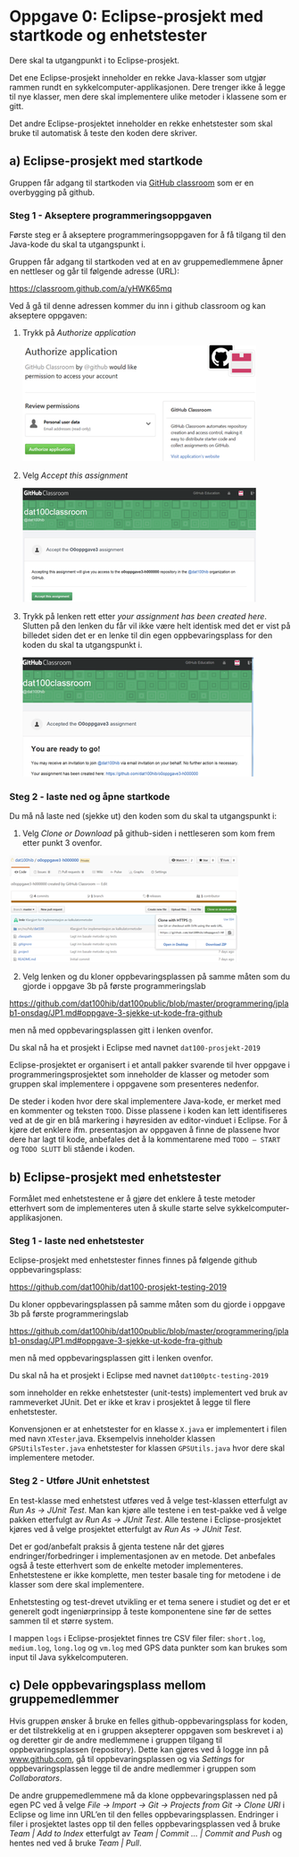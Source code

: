 # Oppgave 0: Eclipse-prosjekt med startkode og enhetstester

Dere skal ta utgangpunkt i to Eclipse-prosjekt.

Det ene Eclipse-prosjekt inneholder en rekke Java-klasser som utgjør rammen rundt en sykkelcomputer-applikasjonen. Dere trenger ikke å legge til nye klasser, men dere skal implementere ulike metoder i klassene som er gitt.

Det andre Eclipse-prosjektet inneholder en rekke enhetstester som skal bruke til automatisk å teste den koden dere skriver.

## a) Eclipse-prosjekt med startkode

Gruppen får adgang til startkoden via [GitHub classroom](https://classroom.github.com/) som er en overbygging på github.

### Steg 1 - Akseptere programmeringsoppgaven

Første steg er å akseptere programmeringsoppgaven for å få tilgang til den Java-kode du skal ta utgangspunkt i.

Gruppen får adgang til startkoden ved at en av gruppemedlemmene åpner en nettleser og går til følgende adresse (URL):

https://classroom.github.com/a/yHWK65mq

Ved å gå til denne adressen kommer du inn i github classroom og kan akseptere oppgaven:

1.	Trykk på *Authorize application*

    ![Problem med bilde](assets/markdown-img-paste-2018080214153000.png)

2.	Velg *Accept this assignment*

    ![Problem med bilde](assets/markdown-img-paste-20180802141622312.png)

3.	Trykk på lenken rett etter *your assignment has been created here*. Slutten på den lenken du får vil ikke være helt identisk med det er vist på billedet siden det er en lenke til din egen oppbevaringsplass for den koden du skal ta utgangspunkt i.

    ![Problem med bilde](assets/markdown-img-paste-20180802141738826.png)

### Steg 2 - laste ned og åpne startkode

Du må nå laste ned (sjekke ut) den koden som du skal ta utgangspunkt i:

1.	Velg *Clone or Download* på github-siden i nettleseren som kom frem etter punkt 3 ovenfor.

![Problem med bilde](assets/markdown-img-paste-20180802141814734.png)

2.	Velg lenken og du kloner oppbevaringsplassen på samme måten som du gjorde i oppgave 3b på første programmeringslab

https://github.com/dat100hib/dat100public/blob/master/programmering/jplab1-onsdag/JP1.md#oppgave-3-sjekke-ut-kode-fra-github

men nå med oppbevaringsplassen gitt i lenken ovenfor.

Du skal nå ha et prosjekt i Eclipse med navnet `dat100-prosjekt-2019`

Eclipse-prosjektet er organisert i et antall pakker svarende til hver oppgave i programmeringsprosjektet som inneholder de klasser og metoder som gruppen skal implementere i oppgavene som presenteres nedenfor.

De steder i koden hvor dere skal implementere Java-kode, er merket med en kommenter og teksten `TODO`. Disse plassene i koden kan lett identifiseres ved at de gir en blå markering i høyresiden av editor-vinduet i Eclipse. For å kjøre det enklere ifm. presentasjon av oppgaven å finne de plassene hvor dere har lagt til kode, anbefales det å la kommentarene med `TODO – START` og `TODO SLUTT` bli stående i koden.  

## b) Eclipse-prosjekt med enhetstester

Formålet med enhetstestene er å gjøre det enklere å teste metoder etterhvert som de implementeres uten å skulle starte selve sykkelcomputer-applikasjonen.  

### Steg 1 - laste ned enhetstester

Eclipse-prosjekt med enhetstester finnes finnes på følgende github oppbevaringsplass:

https://github.com/dat100hib/dat100-prosjekt-testing-2019

Du kloner oppbevaringsplassen på samme måten som du gjorde i oppgave 3b på første programmeringslab

https://github.com/dat100hib/dat100public/blob/master/programmering/jplab1-onsdag/JP1.md#oppgave-3-sjekke-ut-kode-fra-github

men nå med oppbevaringsplassen gitt i lenken ovenfor.

Du skal nå ha et prosjekt i Eclipse med navnet `dat100ptc-testing-2019`

som inneholder en rekke enhetstester (unit-tests) implementert ved bruk av rammeverket JUnit. Det er ikke et krav i prosjektet å legge til flere enhetstester.

Konvensjonen er at enhetstester for en klasse `X.java` er implementert i filen med navn `XTester`.java. Eksempelvis inneholder klassen `GPSUtilsTester.java` enhetstester for klassen `GPSUtils.java` hvor dere skal implementere metoder.

### Steg 2 - Utføre JUnit enhetstest

En test-klasse med enhetstest utføres ved å velge test-klassen etterfulgt av *Run As → JUnit Test*. Man kan kjøre alle testene i en test-pakke ved å velge pakken etterfulgt av *Run As → JUnit Test*. Alle testene i Eclipse-prosjektet kjøres ved å velge prosjektet etterfulgt av *Run As → JUnit Test*.

Det er god/anbefalt praksis å gjenta testene når det gjøres endringer/forbedringer i implementasjonen av en metode. Det anbefales også å teste etterhvert som de enkelte metoder implementeres. Enhetstestene er ikke komplette, men tester basale ting for metodene i de klasser som dere skal implementere.

Enhetstesting og test-drevet utvikling er et tema senere i studiet og det er et generelt godt ingeniørprinsipp å teste komponentene sine før de settes sammen til et større system.

I mappen `logs` i Eclipse-prosjektet finnes tre CSV filer filer: `short.log`, `medium.log`, `long.log` og `vm.log` med GPS data punkter som kan brukes som input til Java sykkelcomputeren.

## c) Dele oppbevaringsplass mellom gruppemedlemmer

Hvis gruppen ønsker å bruke en felles github-oppbevaringsplass for koden, er det tilstrekkelig at en i gruppen aksepterer oppgaven som beskrevet i a) og deretter gir de andre medlemmene i gruppen tilgang til oppbevaringsplassen (repository). Dette kan gjøres ved å logge inn på www.github.com, gå til oppbevaringsplassen og via *Settings* for oppbevaringsplassen legge til de andre medlemmer i gruppen som *Collaborators*.

De andre gruppemedlemmene må da klone oppbevaringsplassen ned på egen PC ved å velge *File → Import → Git → Projects from Git → Clone URI* i Eclipse og lime inn URL’en til den felles oppbevaringsplassen. Endringer i filer i prosjektet lastes opp til den felles oppbevaringsplassen ved å bruke  *Team | Add to Index* etterfulgt av *Team | Commit … | Commit and Push* og hentes ned ved å bruke *Team | Pull*.
